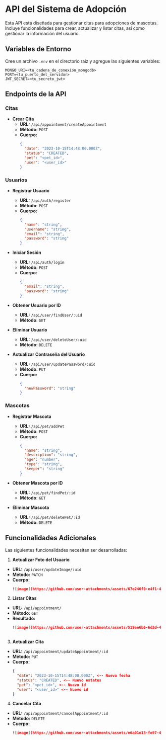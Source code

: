 # API del Sistema de Adopción

Esta API está diseñada para gestionar citas para adopciones de mascotas. Incluye funcionalidades para crear, actualizar y listar citas, así como gestionar la información del usuario.

## Variables de Entorno

Cree un archivo `.env` en el directorio raíz y agregue las siguientes variables:

```
MONGO_URI=<tu_cadena_de_conexión_mongodb>
PORT=<tu_puerto_del_servidor>
JWT_SECRET=<tu_secreto_jwt>
```

## Endpoints de la API

### Citas

- **Crear Cita**
  - **URL:** `/api/appointment/createAppointment`
  - **Método:** `POST`
  - **Cuerpo:**
    ```json
    {
      "date": "2023-10-15T14:48:00.000Z",
      "status": "CREATED",
      "pet": "<pet_id>",
      "user": "<user_id>"
    }
    ```

### Usuarios

- **Registrar Usuario**
  - **URL:** `/api/auth/register`
  - **Método:** `POST`
  - **Cuerpo:**
    ```json
    {
      "name": "string",
      "username": "string",
      "email": "string",
      "password": "string"
    }
    ```

- **Iniciar Sesión**
  - **URL:** `/api/auth/login`
  - **Método:** `POST`
  - **Cuerpo:**
    ```json
    {
      "email": "string",
      "password": "string"
    }
    ```

- **Obtener Usuario por ID**
  - **URL:** `/api/user/findUser/:uid`
  - **Método:** `GET`

- **Eliminar Usuario**
  - **URL:** `/api/user/deleteUser/:uid`
  - **Método:** `DELETE`

- **Actualizar Contraseña del Usuario**
  - **URL:** `/api/user/updatePassword/:uid`
  - **Método:** `PUT`
  - **Cuerpo:**
    ```json
    {
      "newPassword": "string"
    }
    ```

### Mascotas

- **Registrar Mascota**
  - **URL:** `/api/pet/addPet`
  - **Método:** `POST`
  - **Cuerpo:**
    ```json
    {
      "name": "string",
      "description": "string",
      "age": "number",
      "type": "string",
      "keeper": "string"
    }
    ```

- **Obtener Mascota por ID**
  - **URL:** `/api/pet/findPet/:id`
  - **Método:** `GET`

- **Eliminar Mascota**
  - **URL:** `/api/pet/deletePet/:id`
  - **Método:** `DELETE`

## Funcionalidades Adicionales

Las siguientes funcionalidades necesitan ser desarrolladas:

1. **Actualizar Foto del Usuario**
  - **URL:** `/api/user/updateImage/:uid`
  - **Método:** `PATCH`
  - **Cuerpo:**
    ```json
    ![image](https://github.com/user-attachments/assets/67e246f0-e4f1-49d5-b83b-3de337de5fe7)
    
    ```

2. **Listar Citas**
  - **URL:** `/api/appointment/`
  - **Método:** `GET`
  - **Resultado:**
    ```json
    ![image](https://github.com/user-attachments/assets/519ee6b6-6d3d-4094-93f4-492978a59e15)
  
    ```

3. **Actualizar Cita**
  - **URL:** `/api/appointment/updateAppointment/:id`
  - **Método:** `PUT`
  - **Cuerpo:**
    ```json
    {
      "date": "2023-10-15T14:48:00.000Z", <-- Nueva fecha
      "status": "CREATED", <-- Nuevo estatus
      "pet": "<pet_id>", <-- Nuevo id
      "user": "<user_id>" <-- Nuevo id
    }
    ```
     
4. **Cancelar Cita**
  - **URL:** `/api/appointment/cancelAppointment/:id`
  - **Método:** `DELETE`
  - **Cuerpo:**
    ```json
    ![image](https://github.com/user-attachments/assets/e6a01e13-fe97-4a3d-ab96-92b911044834)

    ```
